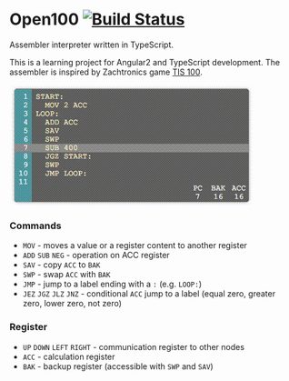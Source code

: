 Open100 [![Build Status](https://travis-ci.org/stetro/open100.svg?branch=master)](https://travis-ci.org/stetro/open100)
=======

Assembler interpreter written in TypeScript. 

This is a learning project for Angular2 and TypeScript development. The assembler is inspired by Zachtronics game [TIS 100](http://www.zachtronics.com/tis-100/).

![Screencast](open100.gif)

### Commands

* `MOV` - moves a value or a register content to another register
* `ADD` `SUB` `NEG` - operation on ACC register
* `SAV` - copy `ACC` to `BAK`
* `SWP` - swap `ACC` with `BAK`
* `JMP` - jump to a label ending with a `:` (e.g. `LOOP:`)
* `JEZ` `JGZ` `JLZ` `JNZ` - conditional `ACC` jump to a label (equal zero, greater zero, lower zero, not zero)

### Register

* `UP` `DOWN` `LEFT` `RIGHT` - communication register to other nodes
* `ACC` - calculation register
* `BAK` - backup register (accessible with `SWP` and `SAV`)

